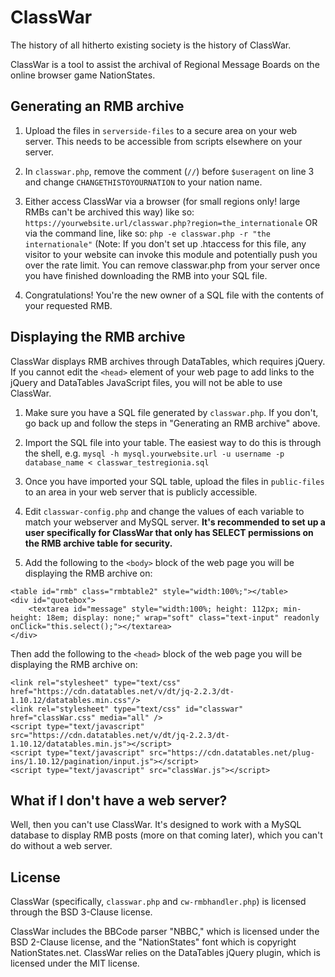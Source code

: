 # ClassWar
The history of all hitherto existing society is the history of ClassWar.

ClassWar is a tool to assist the archival of Regional Message Boards on the online browser game NationStates.

## Generating an RMB archive

1. Upload the files in `serverside-files` to a secure area on your web server. This needs to be accessible from scripts elsewhere on your server.

2. In `classwar.php`, remove the comment (`//`) before `$useragent` on line 3 and change `CHANGETHISTOYOURNATION` to your nation name.
 
3. Either access ClassWar via a browser (for small regions only! large RMBs can't be archived this way) like so: `https://yourwebsite.url/classwar.php?region=the_internationale` OR via the command line, like so: `php -e classwar.php -r "the internationale"` (Note: If you don't set up .htaccess for this file, any visitor to your website can invoke this module and potentially push you over the rate limit. You can remove classwar.php from your server once you have finished downloading the RMB into your SQL file.

4. Congratulations! You're the new owner of a SQL file with the contents of your requested RMB.

## Displaying the RMB archive

ClassWar displays RMB archives through DataTables, which requires jQuery. If you cannot edit the `<head>` element of your web page to add links to the jQuery and DataTables JavaScript files, you will not be able to use ClassWar.

1. Make sure you have a SQL file generated by `classwar.php`. If you don't, go back up and follow the steps in "Generating an RMB archive" above.

2. Import the SQL file into your table. The easiest way to do this is through the shell, e.g. `mysql -h mysql.yourwebsite.url -u username -p database_name < classwar_testregionia.sql`

3. Once you have imported your SQL table, upload the files in `public-files` to an area in your web server that is publicly accessible.

4. Edit `classwar-config.php` and change the values of each variable to match your webserver and MySQL server. **It's recommended to set up a user specifically for ClassWar that only has SELECT permissions on the RMB archive table for security.**

5. Add the following to the `<body>` block of the web page you will be displaying the RMB archive on:
```
<table id="rmb" class="rmbtable2" style="width:100%;"></table>
<div id="quotebox">
    <textarea id="message" style="width:100%; height: 112px; min-height: 18em; display: none;" wrap="soft" class="text-input" readonly onClick="this.select();"></textarea>
</div>
```
Then add the following to the `<head>` block of the web page you will be displaying the RMB archive on:
```
<link rel="stylesheet" type="text/css" href="https://cdn.datatables.net/v/dt/jq-2.2.3/dt-1.10.12/datatables.min.css"/>
<link rel="stylesheet" type="text/css" id="classwar" href="classWar.css" media="all" />
<script type="text/javascript" src="https://cdn.datatables.net/v/dt/jq-2.2.3/dt-1.10.12/datatables.min.js"></script>
<script type="text/javascript" src="https://cdn.datatables.net/plug-ins/1.10.12/pagination/input.js"></script>
<script type="text/javascript" src="classWar.js"></script>
```

## What if I don't have a web server?

Well, then you can't use ClassWar. It's designed to work with a MySQL database to display RMB posts (more on that coming later), which you can't do without a web server.

## License

ClassWar (specifically, `classwar.php` and `cw-rmbhandler.php`) is licensed through the BSD 3-Clause license.

ClassWar includes the BBCode parser "NBBC," which is licensed under the BSD 2-Clause license, and the "NationStates" font which is copyright NationStates.net. ClassWar relies on the DataTables jQuery plugin, which is licensed under the MIT license.
